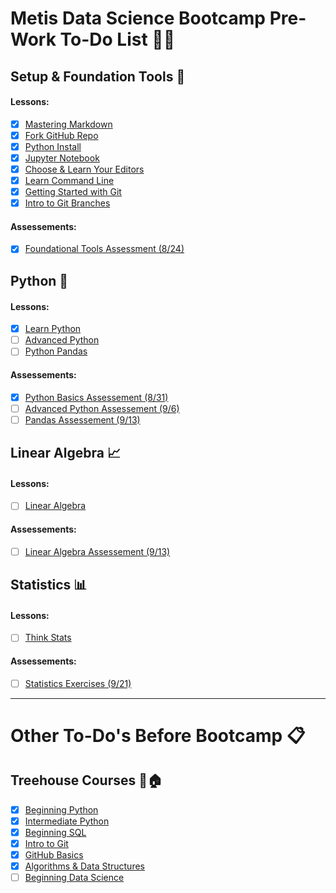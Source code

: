 # Metis Data Science Bootcamp Pre-Work To-Do List :boot::tent:

## Setup & Foundation Tools :wrench:
#### Lessons: 
- [x] [Mastering Markdown](https://github.com/scrapfishies/dsp/tree/master/lessons/markdown)
- [x] [Fork GitHub Repo](https://github.com/scrapfishies/dsp/tree/master/lessons/git_fork)
- [x] [Python Install](https://github.com/scrapfishies/dsp/tree/master/lessons/install)
- [x] [Jupyter Notebook](https://github.com/scrapfishies/dsp/tree/master/lessons/install_jupyter)
- [x] [Choose & Learn Your Editors](https://github.com/scrapfishies/dsp/tree/master/lessons/editors)
- [x] [Learn Command Line](https://github.com/scrapfishies/dsp/tree/master/lessons/command_line)
- [x] [Getting Started with Git](https://github.com/scrapfishies/dsp/tree/master/lessons/git_intro)
- [x] [Intro to Git Branches](https://github.com/scrapfishies/dsp/tree/master/lessons/git_branches)

#### Assessements: 
- [x] [Foundational Tools Assessment (8/24)](https://www.hackerrank.com/test/edshcfc0a5q/26922512d1b333a324dc113580d62855)

## Python :snake:
#### Lessons: 
- [x] [Learn Python](https://github.com/scrapfishies/dsp/tree/master/lessons/python_intro)
- [ ] [Advanced Python](https://github.com/scrapfishies/dsp/tree/master/lessons/python_advanced)
- [ ] [Python Pandas](https://github.com/scrapfishies/dsp/tree/master/lessons/pandas_intro)

#### Assessements: 
- [x] [Python Basics Assessement (8/31)](https://www.hackerrank.com/test/7q9m8pejfdm/72c10271e7fd1daa9601bdbbf48768e0)
- [ ] [Advanced Python Assessement (9/6)](https://www.hackerrank.com/test/e7pon3itk8g/779c68b5d4cd2876295a2ab4f8a69eaf)
- [ ] [Pandas Assessement (9/13)](https://www.hackerrank.com/test/beg202nchad/a3ae8be11d8345e83400e68ea9fa10e5)

## Linear Algebra :chart_with_upwards_trend:
#### Lessons: 
- [ ] [Linear Algebra](https://github.com/scrapfishies/dsp/tree/master/lessons/linear_algebra)

#### Assessements: 
- [ ] [Linear Algebra Assessement (9/13)](https://www.hackerrank.com/test/f069ddpl41e/b2a178cb63902abefe98edde08055336?mc_cid=ac2b0f9662&mc_eid=2dc3f53bdb)

## Statistics :bar_chart:
#### Lessons: 
- [ ] [Think Stats](https://github.com/scrapfishies/dsp/tree/master/lessons/statistics)

#### Assessements: 
- [ ] [Statistics Exercises (9/21)](https://github.com/scrapfishies/dsp/tree/master/lessons/statistics)

___
# Other To-Do's Before Bootcamp :clipboard:
## Treehouse Courses :evergreen_tree::house:
- [x] [Beginning Python](https://teamtreehouse.com/tracks/beginning-python)
- [x] [Intermediate Python](https://teamtreehouse.com/tracks/intermediate-python)
- [x] [Beginning SQL](https://teamtreehouse.com/tracks/beginning-sql)
- [x] [Intro to Git](https://teamtreehouse.com/library/introduction-to-git)
- [x] [GitHub Basics](https://teamtreehouse.com/library/github-basics)
- [x] [Algorithms & Data Structures](https://teamtreehouse.com/tracks/algorithms-and-data-structures)
- [ ] [Beginning Data Science](https://teamtreehouse.com/tracks/beginning-data-science)
